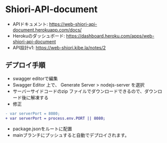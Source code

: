 # Shiori-API-document
- APIドキュメント: https://web-shiori-api-document.herokuapp.com/docs/
- Herokuのダッシュボード: https://dashboard.heroku.com/apps/web-shiori-api-document
- API設計v1: https://web-shiori.kibe.la/notes/2

## デプロイ手順
- swagger editorで編集
- Swagger Editor 上で、 Generate Server > nodejs-server を選択
- サーバーサイドコードのzip ファイルでダウンロードできるので、ダウンロード後に解凍する
- 修正
```diff
- var serverPort = 8080;
+ var serverPort = process.env.PORT || 8080;
```

- package.jsonをルートに配置
- mainブランチにプッシュすると自動でデプロイされます。



